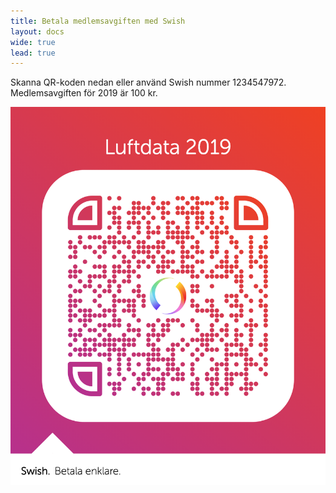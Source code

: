 ```yaml
---
title: Betala medlemsavgiften med Swish
layout: docs
wide: true
lead: true
---
```


Skanna QR-koden nedan eller använd Swish nummer 1234547972. Medlemsavgiften för 2019 är 100 kr.

![Luftdata Swish](swish.png)
